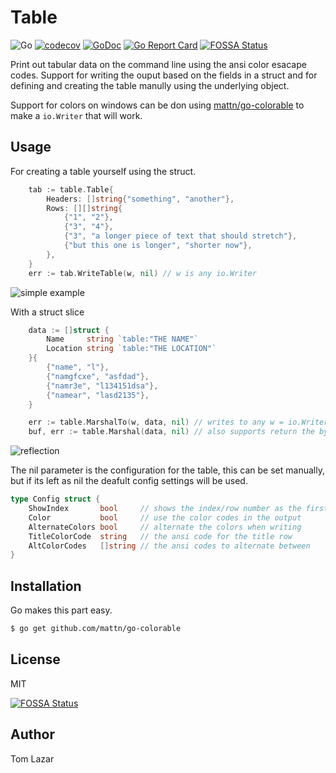 # Table

![Go](https://github.com/tomlazar/table/workflows/Go/badge.svg)
[![codecov](https://codecov.io/gh/tomlazar/table/branch/main/graph/badge.svg?token=F96DTCC4MC)](undefined)
[![GoDoc](https://godoc.org/github.com/tomlazar/table?status.svg)](http://godoc.org/github.com/tomlazar/table)
[![Go Report Card](https://goreportcard.com/badge/github.com/tomlazar/table)](https://goreportcard.com/report/github.com/tomlazar/table)
[![FOSSA Status](https://app.fossa.com/api/projects/git%2Bgithub.com%2Ftomlazar%2Ftable.svg?type=shield)](https://app.fossa.com/projects/git%2Bgithub.com%2Ftomlazar%2Ftable?ref=badge_shield)

Print out tabular data on the command line using the ansi color esacape codes. Support for writing the ouput based on the fields in a struct and for defining and creating the table manully using the underlying object.

Support for colors on windows can be don using [mattn/go-colorable](https://github.com/mattn/go-colorable) to make a `io.Writer` that will work.

## Usage

For creating a table yourself using the struct.
```go
	tab := table.Table{
		Headers: []string{"something", "another"},
		Rows: [][]string{
			{"1", "2"},
			{"3", "4"},
			{"3", "a longer piece of text that should stretch"},
			{"but this one is longer", "shorter now"},
		},
	}
	err := tab.WriteTable(w, nil) // w is any io.Writer
```
![simple example](_examples/simple.png)

With a struct slice 
```go
	data := []struct {
		Name     string `table:"THE NAME"`
		Location string `table:"THE LOCATION"`
	}{
		{"name", "l"},
		{"namgfcxe", "asfdad"},
		{"namr3e", "l134151dsa"},
		{"namear", "lasd2135"},
	}

    err := table.MarshalTo(w, data, nil) // writes to any w = io.Writer
    buf, err := table.Marshal(data, nil) // also supports return the bytes
```
![reflection](_examples/reflection.png)


The nil parameter is the configuration for the table, this can be set manually, but if its left as nil the deafult config settings will be used.
```go
type Config struct {
	ShowIndex       bool     // shows the index/row number as the first column
	Color           bool     // use the color codes in the output
	AlternateColors bool     // alternate the colors when writing
	TitleColorCode  string   // the ansi code for the title row
	AltColorCodes   []string // the ansi codes to alternate between
}
```


## Installation 

Go makes this part easy.

```bash
$ go get github.com/mattn/go-colorable
```

## License

MIT


[![FOSSA Status](https://app.fossa.com/api/projects/git%2Bgithub.com%2Ftomlazar%2Ftable.svg?type=large)](https://app.fossa.com/projects/git%2Bgithub.com%2Ftomlazar%2Ftable?ref=badge_large)

## Author 

Tom Lazar